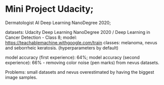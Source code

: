 # Mini Project Udacity;
Dermatologist AI Deep Learning NanoDegree 2020;

datasets: Udacity Deep Learning NanoDegree 2020 / Deep Learning in Cancer Detection - Class 8;
model: https://teachablemachine.withgoogle.com/train
classes: melanoma, nevus and seborrheic keratosis.
(hyperparameters by default)

model accuracy (first experience): 64%;
model accuracy (second experience): 66% - removing color noise (pen marks) from nevus datasets.

Problems: small datasets and nevus overestimated by having the biggest image samples.
